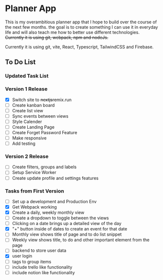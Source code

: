 # Planner App

This is my overambitious planner app that I hope to build over the course of the next few months. the goal is to create something I can use it in everyday life and will also teach me how
to better use different technologies. ~~Currently it is using git, webpack, npm and nodeJs.~~

Currently it is using git, vite, React, Typescript, TailwindCSS and Firebase.

## To Do List

### Updated Task List

### Version 1 Release

- [x] Switch site to ~~nextjs~~remix.run
- [ ] Create kanban board
- [ ] Create list view
- [ ] Sync events between views
- [ ] Style Calender
- [ ] Create Landing Page
- [ ] Create Forget Password Feature
- [ ] Make responsive
- [ ] Add testing

### Version 2 Release

- [ ] Create filters, groups and labels
- [ ] Setup Service Worker
- [ ] Create update profile and settings features

### Tasks from First Version

- [ ] Set up a development and Production Env
- [x] Get Webpack working
- [x] Create a daily, weekly monthly view
- [ ] Create a dropdown to toggle between the views
- [ ] Clicking on a date brings up a detailed view of the day
- [x] "+" button inside of dates to create an event for that date
- [ ] Monthly view shows title of page and to do list snippet
- [ ] Weekly view shows title, to do and other important element from the page
- [ ] backend to store user data
- [x] user login
- [ ] tags to group items
- [ ] include trello like functionality
- [ ] include notion like functionality
